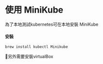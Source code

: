 # 使用 MiniKube

為了本地測試kubernetes可在本地安裝 MiniKube 

#### 安裝

```
brew install kubectl Minikube
```

另外需要安裝virtualBox

